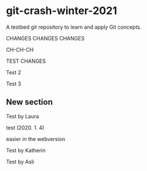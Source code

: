 # git-crash-winter-2021

A testbed git repository to learn and apply Git concepts.

CHANGES CHANGES CHANGES

CH-CH-CH

TEST CHANGES

Test 2

Test 3

## New section

Test by Laura

test (2020. 1. 4)

easier in the webversion

Test by Katherin

Test by Asli
